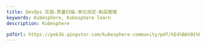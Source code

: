 ```yaml
---
title: DevOps 实践-质量扫描-单元测试-制品管理
keywords: Kubesphere, Kubesphere learn
description: Kubesphere

pdfUrl: https://pek3b.qingstor.com/kubesphere-community/pdf/%E4%BA%91%E5%8E%9F%E7%94%9F%E5%AE%9E%E6%88%98/DevOps%20%E5%AE%9E%E6%88%98-%E6%8C%81%E7%BB%AD%E9%9B%86%E6%88%90%E6%8C%81%E7%BB%AD%E4%BA%A4%E4%BB%98%E5%85%A8%E6%B5%81%E7%A8%8B%E6%B5%81%E6%B0%B4%E7%BA%BF%E5%B7%A5%E5%85%B7%E7%9A%84%E8%90%BD%E5%9C%B0.pdf
---
```



